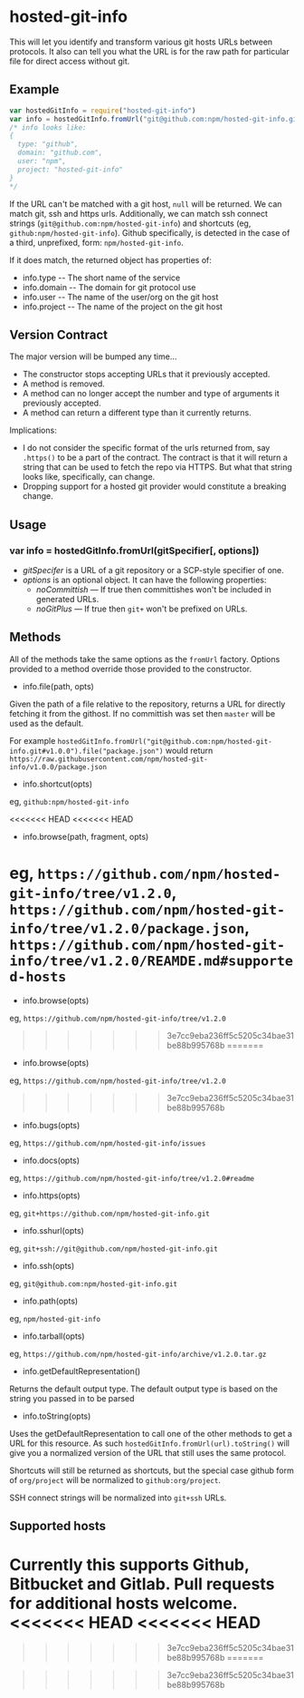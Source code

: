 # hosted-git-info

This will let you identify and transform various git hosts URLs between
protocols.  It also can tell you what the URL is for the raw path for
particular file for direct access without git.

## Example

```javascript
var hostedGitInfo = require("hosted-git-info")
var info = hostedGitInfo.fromUrl("git@github.com:npm/hosted-git-info.git", opts)
/* info looks like:
{
  type: "github",
  domain: "github.com",
  user: "npm",
  project: "hosted-git-info"
}
*/
```

If the URL can't be matched with a git host, `null` will be returned.  We
can match git, ssh and https urls.  Additionally, we can match ssh connect
strings (`git@github.com:npm/hosted-git-info`) and shortcuts (eg,
`github:npm/hosted-git-info`).  Github specifically, is detected in the case
of a third, unprefixed, form: `npm/hosted-git-info`.

If it does match, the returned object has properties of:

* info.type -- The short name of the service
* info.domain -- The domain for git protocol use
* info.user -- The name of the user/org on the git host
* info.project -- The name of the project on the git host

## Version Contract

The major version will be bumped any time…

* The constructor stops accepting URLs that it previously accepted.
* A method is removed.
* A method can no longer accept the number and type of arguments it previously accepted.
* A method can return a different type than it currently returns.

Implications:

* I do not consider the specific format of the urls returned from, say
  `.https()` to be a part of the contract.  The contract is that it will
  return a string that can be used to fetch the repo via HTTPS.  But what
  that string looks like, specifically, can change.
* Dropping support for a hosted git provider would constitute a breaking
  change.

## Usage

### var info = hostedGitInfo.fromUrl(gitSpecifier[, options])

* *gitSpecifer* is a URL of a git repository or a SCP-style specifier of one.
* *options* is an optional object. It can have the following properties:
  * *noCommittish* — If true then committishes won't be included in generated URLs.
  * *noGitPlus* — If true then `git+` won't be prefixed on URLs.

## Methods

All of the methods take the same options as the `fromUrl` factory.  Options
provided to a method override those provided to the constructor.

* info.file(path, opts)

Given the path of a file relative to the repository, returns a URL for
directly fetching it from the githost.  If no committish was set then
`master` will be used as the default.

For example `hostedGitInfo.fromUrl("git@github.com:npm/hosted-git-info.git#v1.0.0").file("package.json")`
would return `https://raw.githubusercontent.com/npm/hosted-git-info/v1.0.0/package.json`

* info.shortcut(opts)

eg, `github:npm/hosted-git-info`

<<<<<<< HEAD
<<<<<<< HEAD
* info.browse(path, fragment, opts)

eg, `https://github.com/npm/hosted-git-info/tree/v1.2.0`,
`https://github.com/npm/hosted-git-info/tree/v1.2.0/package.json`,
`https://github.com/npm/hosted-git-info/tree/v1.2.0/REAMDE.md#supported-hosts`
=======
* info.browse(opts)

eg, `https://github.com/npm/hosted-git-info/tree/v1.2.0`
>>>>>>> 3e7cc9eba236ff5c5205c34bae31be88b995768b
=======
* info.browse(opts)

eg, `https://github.com/npm/hosted-git-info/tree/v1.2.0`
>>>>>>> 3e7cc9eba236ff5c5205c34bae31be88b995768b

* info.bugs(opts)

eg, `https://github.com/npm/hosted-git-info/issues`

* info.docs(opts)

eg, `https://github.com/npm/hosted-git-info/tree/v1.2.0#readme`

* info.https(opts)

eg, `git+https://github.com/npm/hosted-git-info.git`

* info.sshurl(opts)

eg, `git+ssh://git@github.com/npm/hosted-git-info.git`

* info.ssh(opts)

eg, `git@github.com:npm/hosted-git-info.git`

* info.path(opts)

eg, `npm/hosted-git-info`

* info.tarball(opts)

eg, `https://github.com/npm/hosted-git-info/archive/v1.2.0.tar.gz`

* info.getDefaultRepresentation()

Returns the default output type. The default output type is based on the
string you passed in to be parsed

* info.toString(opts)

Uses the getDefaultRepresentation to call one of the other methods to get a URL for
this resource. As such `hostedGitInfo.fromUrl(url).toString()` will give
you a normalized version of the URL that still uses the same protocol.

Shortcuts will still be returned as shortcuts, but the special case github
form of `org/project` will be normalized to `github:org/project`.

SSH connect strings will be normalized into `git+ssh` URLs.

## Supported hosts

Currently this supports Github, Bitbucket and Gitlab. Pull requests for
additional hosts welcome.
<<<<<<< HEAD
<<<<<<< HEAD
=======

>>>>>>> 3e7cc9eba236ff5c5205c34bae31be88b995768b
=======

>>>>>>> 3e7cc9eba236ff5c5205c34bae31be88b995768b
